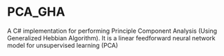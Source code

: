 PCA_GHA
=======

A C# implementation for performing Principle Component Analysis (Using Generalized Hebbian Algorithm). It is a linear feedforward neural network model for unsupervised learning (PCA)
